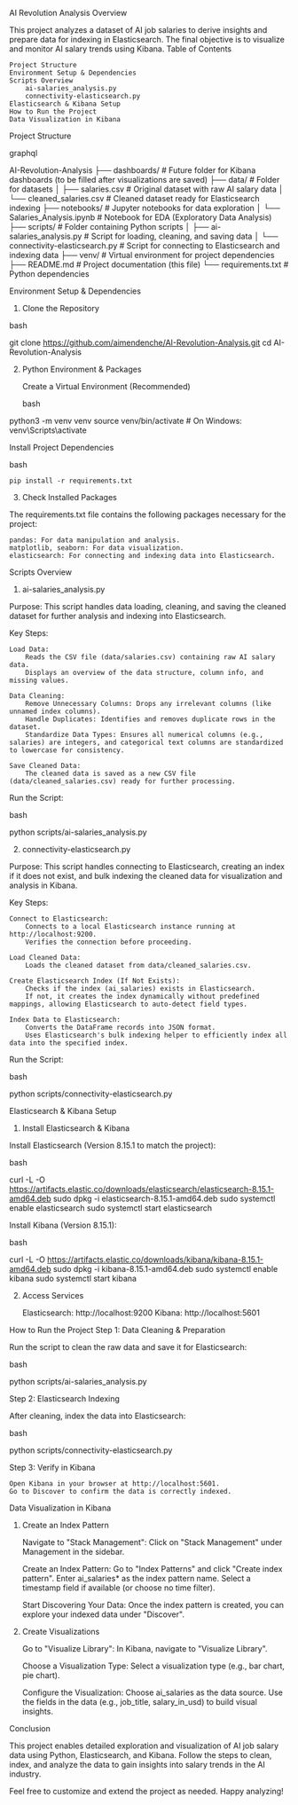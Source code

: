 AI Revolution Analysis
Overview

This project analyzes a dataset of AI job salaries to derive insights and prepare data for indexing in Elasticsearch. The final objective is to visualize and monitor AI salary trends using Kibana.
Table of Contents

    Project Structure
    Environment Setup & Dependencies
    Scripts Overview
        ai-salaries_analysis.py
        connectivity-elasticsearch.py
    Elasticsearch & Kibana Setup
    How to Run the Project
    Data Visualization in Kibana

Project Structure

graphql

AI-Revolution-Analysis
├── dashboards/                    # Future folder for Kibana dashboards (to be filled after visualizations are saved)
├── data/                          # Folder for datasets
│   ├── salaries.csv               # Original dataset with raw AI salary data
│   └── cleaned_salaries.csv       # Cleaned dataset ready for Elasticsearch indexing
├── notebooks/                     # Jupyter notebooks for data exploration
│   └── Salaries_Analysis.ipynb    # Notebook for EDA (Exploratory Data Analysis)
├── scripts/                       # Folder containing Python scripts
│   ├── ai-salaries_analysis.py    # Script for loading, cleaning, and saving data
│   └── connectivity-elasticsearch.py # Script for connecting to Elasticsearch and indexing data
├── venv/                          # Virtual environment for project dependencies
├── README.md                      # Project documentation (this file)
└── requirements.txt               # Python dependencies

Environment Setup & Dependencies
1. Clone the Repository

bash

git clone https://github.com/aimendenche/AI-Revolution-Analysis.git
cd AI-Revolution-Analysis

2. Python Environment & Packages

    Create a Virtual Environment (Recommended)

    bash

python3 -m venv venv
source venv/bin/activate  # On Windows: venv\Scripts\activate

Install Project Dependencies

bash

    pip install -r requirements.txt

3. Check Installed Packages

The requirements.txt file contains the following packages necessary for the project:

    pandas: For data manipulation and analysis.
    matplotlib, seaborn: For data visualization.
    elasticsearch: For connecting and indexing data into Elasticsearch.

Scripts Overview
1. ai-salaries_analysis.py

Purpose: This script handles data loading, cleaning, and saving the cleaned dataset for further analysis and indexing into Elasticsearch.

Key Steps:

    Load Data:
        Reads the CSV file (data/salaries.csv) containing raw AI salary data.
        Displays an overview of the data structure, column info, and missing values.

    Data Cleaning:
        Remove Unnecessary Columns: Drops any irrelevant columns (like unnamed index columns).
        Handle Duplicates: Identifies and removes duplicate rows in the dataset.
        Standardize Data Types: Ensures all numerical columns (e.g., salaries) are integers, and categorical text columns are standardized to lowercase for consistency.

    Save Cleaned Data:
        The cleaned data is saved as a new CSV file (data/cleaned_salaries.csv) ready for further processing.

Run the Script:

bash

python scripts/ai-salaries_analysis.py

2. connectivity-elasticsearch.py

Purpose: This script handles connecting to Elasticsearch, creating an index if it does not exist, and bulk indexing the cleaned data for visualization and analysis in Kibana.

Key Steps:

    Connect to Elasticsearch:
        Connects to a local Elasticsearch instance running at http://localhost:9200.
        Verifies the connection before proceeding.

    Load Cleaned Data:
        Loads the cleaned dataset from data/cleaned_salaries.csv.

    Create Elasticsearch Index (If Not Exists):
        Checks if the index (ai_salaries) exists in Elasticsearch.
        If not, it creates the index dynamically without predefined mappings, allowing Elasticsearch to auto-detect field types.

    Index Data to Elasticsearch:
        Converts the DataFrame records into JSON format.
        Uses Elasticsearch's bulk indexing helper to efficiently index all data into the specified index.

Run the Script:

bash

python scripts/connectivity-elasticsearch.py

Elasticsearch & Kibana Setup
1. Install Elasticsearch & Kibana

Install Elasticsearch (Version 8.15.1 to match the project):

bash

curl -L -O https://artifacts.elastic.co/downloads/elasticsearch/elasticsearch-8.15.1-amd64.deb
sudo dpkg -i elasticsearch-8.15.1-amd64.deb
sudo systemctl enable elasticsearch
sudo systemctl start elasticsearch

Install Kibana (Version 8.15.1):

bash

curl -L -O https://artifacts.elastic.co/downloads/kibana/kibana-8.15.1-amd64.deb
sudo dpkg -i kibana-8.15.1-amd64.deb
sudo systemctl enable kibana
sudo systemctl start kibana

2. Access Services

    Elasticsearch: http://localhost:9200
    Kibana: http://localhost:5601

How to Run the Project
Step 1: Data Cleaning & Preparation

Run the script to clean the raw data and save it for Elasticsearch:

bash

python scripts/ai-salaries_analysis.py

Step 2: Elasticsearch Indexing

After cleaning, index the data into Elasticsearch:

bash

python scripts/connectivity-elasticsearch.py

Step 3: Verify in Kibana

    Open Kibana in your browser at http://localhost:5601.
    Go to Discover to confirm the data is correctly indexed.

Data Visualization in Kibana
1. Create an Index Pattern

    Navigate to "Stack Management":
        Click on "Stack Management" under Management in the sidebar.

    Create an Index Pattern:
        Go to "Index Patterns" and click "Create index pattern".
        Enter ai_salaries* as the index pattern name.
        Select a timestamp field if available (or choose no time filter).

    Start Discovering Your Data:
        Once the index pattern is created, you can explore your indexed data under "Discover".

2. Create Visualizations

    Go to "Visualize Library":
        In Kibana, navigate to "Visualize Library".

    Choose a Visualization Type:
        Select a visualization type (e.g., bar chart, pie chart).

    Configure the Visualization:
        Choose ai_salaries as the data source.
        Use the fields in the data (e.g., job_title, salary_in_usd) to build visual insights.

Conclusion

This project enables detailed exploration and visualization of AI job salary data using Python, Elasticsearch, and Kibana. Follow the steps to clean, index, and analyze the data to gain insights into salary trends in the AI industry.

Feel free to customize and extend the project as needed. Happy analyzing!
